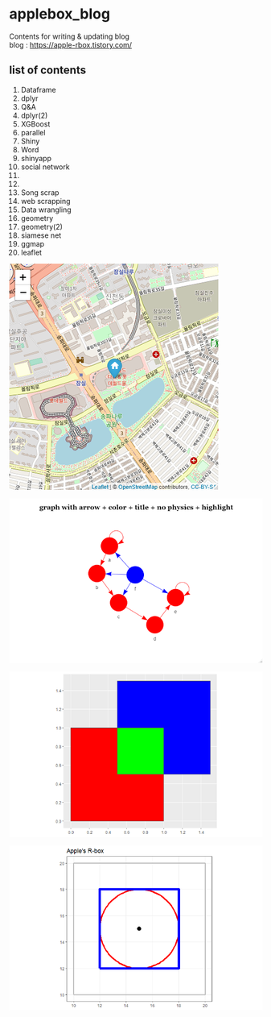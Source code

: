 # applebox_blog
Contents for writing & updating blog  
blog : https://apple-rbox.tistory.com/

## list of contents
01) Dataframe
02) dplyr
03) Q&A
04) dplyr(2)
05) XGBoost
06) parallel
07) Shiny
08) Word
09) shinyapp
10) social network
11)
12)
13) Song scrap
14) web scrapping
15) Data wrangling
16) geometry
17) geometry(2)
18) siamese net
19) ggmap
20) leaflet

<p align="center">  

![SAMPLE](https://github.com/JunmoNam/applebox_blog/blob/master/R/SAMPLE/20_SAMPLE1.png)

![SAMPLE](https://github.com/JunmoNam/applebox_blog/blob/master/R/SAMPLE/10_SAMPLE10.png)

![SAMPLE](https://github.com/JunmoNam/applebox_blog/blob/master/R/SAMPLE/16_SAMPLE1.png)

![SAMPLE](https://github.com/JunmoNam/applebox_blog/blob/master/R/SAMPLE/16_SAMPLE2.png)

</p>
